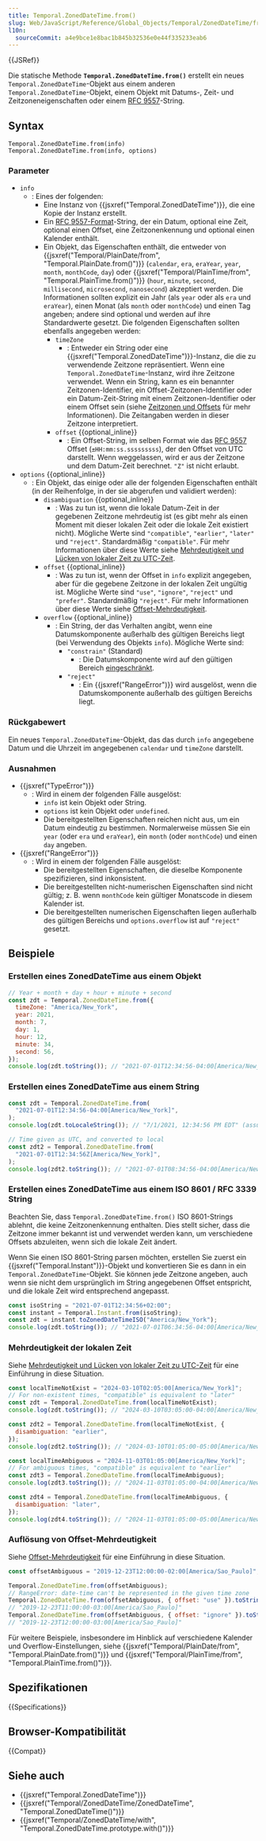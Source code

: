```yaml
---
title: Temporal.ZonedDateTime.from()
slug: Web/JavaScript/Reference/Global_Objects/Temporal/ZonedDateTime/from
l10n:
  sourceCommit: a4e9bce1e8bac1b845b32536e0e44f335233eab6
---
```


{{JSRef}}

Die statische Methode **`Temporal.ZonedDateTime.from()`** erstellt ein neues `Temporal.ZonedDateTime`-Objekt aus einem anderen `Temporal.ZonedDateTime`-Objekt, einem Objekt mit Datums-, Zeit- und Zeitzoneneigenschaften oder einem [RFC 9557](/de/docs/Web/JavaScript/Reference/Global_Objects/Temporal/ZonedDateTime#rfc_9557_format)-String.

## Syntax

```js-nolint
Temporal.ZonedDateTime.from(info)
Temporal.ZonedDateTime.from(info, options)
```

### Parameter

- `info`
  - : Eines der folgenden:
    - Eine Instanz von {{jsxref("Temporal.ZonedDateTime")}}, die eine Kopie der Instanz erstellt.
    - Ein [RFC 9557-Format](/de/docs/Web/JavaScript/Reference/Global_Objects/Temporal/ZonedDateTime#rfc_9557_format)-String, der ein Datum, optional eine Zeit, optional einen Offset, eine Zeitzonenkennung und optional einen Kalender enthält.
    - Ein Objekt, das Eigenschaften enthält, die entweder von {{jsxref("Temporal/PlainDate/from", "Temporal.PlainDate.from()")}} (`calendar`, `era`, `eraYear`, `year`, `month`, `monthCode`, `day`) oder {{jsxref("Temporal/PlainTime/from", "Temporal.PlainTime.from()")}} (`hour`, `minute`, `second`, `millisecond`, `microsecond`, `nanosecond`) akzeptiert werden. Die Informationen sollten explizit ein Jahr (als `year` oder als `era` und `eraYear`), einen Monat (als `month` oder `monthCode`) und einen Tag angeben; andere sind optional und werden auf ihre Standardwerte gesetzt. Die folgenden Eigenschaften sollten ebenfalls angegeben werden:
      - `timeZone`
        - : Entweder ein String oder eine {{jsxref("Temporal.ZonedDateTime")}}-Instanz, die die zu verwendende Zeitzone repräsentiert. Wenn eine `Temporal.ZonedDateTime`-Instanz, wird ihre Zeitzone verwendet. Wenn ein String, kann es ein benannter Zeitzonen-Identifier, ein Offset-Zeitzonen-Identifier oder ein Datum-Zeit-String mit einem Zeitzonen-Identifier oder einem Offset sein (siehe [Zeitzonen und Offsets](/de/docs/Web/JavaScript/Reference/Global_Objects/Temporal/ZonedDateTime#time_zones_and_offsets) für mehr Informationen). Die Zeitangaben werden in dieser Zeitzone interpretiert.
      - `offset` {{optional_inline}}
        - : Ein Offset-String, im selben Format wie das [RFC 9557](/de/docs/Web/JavaScript/Reference/Global_Objects/Temporal/ZonedDateTime#rfc_9557_format) Offset (`±HH:mm:ss.sssssssss`), der den Offset von UTC darstellt. Wenn weggelassen, wird er aus der Zeitzone und dem Datum-Zeit berechnet. `"Z"` ist nicht erlaubt.
- `options` {{optional_inline}}
  - : Ein Objekt, das einige oder alle der folgenden Eigenschaften enthält (in der Reihenfolge, in der sie abgerufen und validiert werden):
    - `disambiguation` {{optional_inline}}
      - : Was zu tun ist, wenn die lokale Datum-Zeit in der gegebenen Zeitzone mehrdeutig ist (es gibt mehr als einen Moment mit dieser lokalen Zeit oder die lokale Zeit existiert nicht). Mögliche Werte sind `"compatible"`, `"earlier"`, `"later"` und `"reject"`. Standardmäßig `"compatible"`. Für mehr Informationen über diese Werte siehe [Mehrdeutigkeit und Lücken von lokaler Zeit zu UTC-Zeit](/de/docs/Web/JavaScript/Reference/Global_Objects/Temporal/ZonedDateTime#ambiguity_and_gaps_from_local_time_to_utc_time).
    - `offset` {{optional_inline}}
      - : Was zu tun ist, wenn der Offset in `info` explizit angegeben, aber für die gegebene Zeitzone in der lokalen Zeit ungültig ist. Mögliche Werte sind `"use"`, `"ignore"`, `"reject"` und `"prefer"`. Standardmäßig `"reject"`. Für mehr Informationen über diese Werte siehe [Offset-Mehrdeutigkeit](/de/docs/Web/JavaScript/Reference/Global_Objects/Temporal/ZonedDateTime#offset_ambiguity).
    - `overflow` {{optional_inline}}
      - : Ein String, der das Verhalten angibt, wenn eine Datumskomponente außerhalb des gültigen Bereichs liegt (bei Verwendung des Objekts `info`). Mögliche Werte sind:
        - `"constrain"` (Standard)
          - : Die Datumskomponente wird auf den gültigen Bereich [eingeschränkt](/de/docs/Web/JavaScript/Reference/Global_Objects/Temporal/PlainDate#invalid_date_clamping).
        - `"reject"`
          - : Ein {{jsxref("RangeError")}} wird ausgelöst, wenn die Datumskomponente außerhalb des gültigen Bereichs liegt.

### Rückgabewert

Ein neues `Temporal.ZonedDateTime`-Objekt, das das durch `info` angegebene Datum und die Uhrzeit im angegebenen `calendar` und `timeZone` darstellt.

### Ausnahmen

- {{jsxref("TypeError")}}
  - : Wird in einem der folgenden Fälle ausgelöst:
    - `info` ist kein Objekt oder String.
    - `options` ist kein Objekt oder `undefined`.
    - Die bereitgestellten Eigenschaften reichen nicht aus, um ein Datum eindeutig zu bestimmen. Normalerweise müssen Sie ein `year` (oder `era` und `eraYear`), ein `month` (oder `monthCode`) und einen `day` angeben.
- {{jsxref("RangeError")}}
  - : Wird in einem der folgenden Fälle ausgelöst:
    - Die bereitgestellten Eigenschaften, die dieselbe Komponente spezifizieren, sind inkonsistent.
    - Die bereitgestellten nicht-numerischen Eigenschaften sind nicht gültig; z. B. wenn `monthCode` kein gültiger Monatscode in diesem Kalender ist.
    - Die bereitgestellten numerischen Eigenschaften liegen außerhalb des gültigen Bereichs und `options.overflow` ist auf `"reject"` gesetzt.

## Beispiele

### Erstellen eines ZonedDateTime aus einem Objekt

```js
// Year + month + day + hour + minute + second
const zdt = Temporal.ZonedDateTime.from({
  timeZone: "America/New_York",
  year: 2021,
  month: 7,
  day: 1,
  hour: 12,
  minute: 34,
  second: 56,
});
console.log(zdt.toString()); // "2021-07-01T12:34:56-04:00[America/New_York]"
```

### Erstellen eines ZonedDateTime aus einem String

```js
const zdt = Temporal.ZonedDateTime.from(
  "2021-07-01T12:34:56-04:00[America/New_York]",
);
console.log(zdt.toLocaleString()); // "7/1/2021, 12:34:56 PM EDT" (assuming en-US locale)

// Time given as UTC, and converted to local
const zdt2 = Temporal.ZonedDateTime.from(
  "2021-07-01T12:34:56Z[America/New_York]",
);
console.log(zdt2.toString()); // "2021-07-01T08:34:56-04:00[America/New_York]"
```

### Erstellen eines ZonedDateTime aus einem ISO 8601 / RFC 3339 String

Beachten Sie, dass `Temporal.ZonedDateTime.from()` ISO 8601-Strings ablehnt, die keine Zeitzonenkennung enthalten. Dies stellt sicher, dass die Zeitzone immer bekannt ist und verwendet werden kann, um verschiedene Offsets abzuleiten, wenn sich die lokale Zeit ändert.

Wenn Sie einen ISO 8601-String parsen möchten, erstellen Sie zuerst ein {{jsxref("Temporal.Instant")}}-Objekt und konvertieren Sie es dann in ein `Temporal.ZonedDateTime`-Objekt. Sie können jede Zeitzone angeben, auch wenn sie nicht dem ursprünglich im String angegebenen Offset entspricht, und die lokale Zeit wird entsprechend angepasst.

```js
const isoString = "2021-07-01T12:34:56+02:00";
const instant = Temporal.Instant.from(isoString);
const zdt = instant.toZonedDateTimeISO("America/New_York");
console.log(zdt.toString()); // "2021-07-01T06:34:56-04:00[America/New_York]"
```

### Mehrdeutigkeit der lokalen Zeit

Siehe [Mehrdeutigkeit und Lücken von lokaler Zeit zu UTC-Zeit](/de/docs/Web/JavaScript/Reference/Global_Objects/Temporal/ZonedDateTime#ambiguity_and_gaps_from_local_time_to_utc_time) für eine Einführung in diese Situation.

```js
const localTimeNotExist = "2024-03-10T02:05:00[America/New_York]";
// For non-existent times, "compatible" is equivalent to "later"
const zdt = Temporal.ZonedDateTime.from(localTimeNotExist);
console.log(zdt.toString()); // "2024-03-10T03:05:00-04:00[America/New_York]"

const zdt2 = Temporal.ZonedDateTime.from(localTimeNotExist, {
  disambiguation: "earlier",
});
console.log(zdt2.toString()); // "2024-03-10T01:05:00-05:00[America/New_York]"

const localTimeAmbiguous = "2024-11-03T01:05:00[America/New_York]";
// For ambiguous times, "compatible" is equivalent to "earlier"
const zdt3 = Temporal.ZonedDateTime.from(localTimeAmbiguous);
console.log(zdt3.toString()); // "2024-11-03T01:05:00-04:00[America/New_York]"

const zdt4 = Temporal.ZonedDateTime.from(localTimeAmbiguous, {
  disambiguation: "later",
});
console.log(zdt4.toString()); // "2024-11-03T01:05:00-05:00[America/New_York]"
```

### Auflösung von Offset-Mehrdeutigkeit

Siehe [Offset-Mehrdeutigkeit](/de/docs/Web/JavaScript/Reference/Global_Objects/Temporal/ZonedDateTime#offset_ambiguity) für eine Einführung in diese Situation.

```js
const offsetAmbiguous = "2019-12-23T12:00:00-02:00[America/Sao_Paulo]";

Temporal.ZonedDateTime.from(offsetAmbiguous);
// RangeError: date-time can't be represented in the given time zone
Temporal.ZonedDateTime.from(offsetAmbiguous, { offset: "use" }).toString();
// "2019-12-23T11:00:00-03:00[America/Sao_Paulo]"
Temporal.ZonedDateTime.from(offsetAmbiguous, { offset: "ignore" }).toString();
// "2019-12-23T12:00:00-03:00[America/Sao_Paulo]"
```

Für weitere Beispiele, insbesondere im Hinblick auf verschiedene Kalender und Overflow-Einstellungen, siehe {{jsxref("Temporal/PlainDate/from", "Temporal.PlainDate.from()")}} und {{jsxref("Temporal/PlainTime/from", "Temporal.PlainTime.from()")}}.

## Spezifikationen

{{Specifications}}

## Browser-Kompatibilität

{{Compat}}

## Siehe auch

- {{jsxref("Temporal.ZonedDateTime")}}
- {{jsxref("Temporal/ZonedDateTime/ZonedDateTime", "Temporal.ZonedDateTime()")}}
- {{jsxref("Temporal/ZonedDateTime/with", "Temporal.ZonedDateTime.prototype.with()")}}

